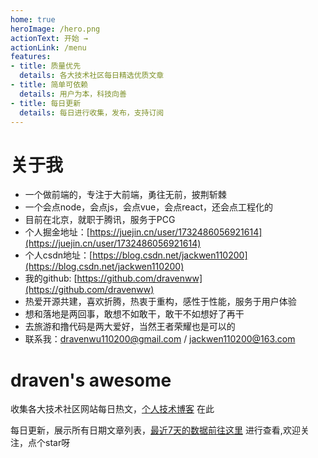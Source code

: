 ```yaml
---
home: true
heroImage: /hero.png
actionText: 开始 →
actionLink: /menu
features:
- title: 质量优先
  details: 各大技术社区每日精选优质文章
- title: 简单可依赖
  details: 用户为本，科技向善
- title: 每日更新
  details: 每日进行收集，发布，支持订阅
---
```

# 关于我
- 一个做前端的，专注于大前端，勇往无前，披荆斩棘
- 一个会点node，会点js，会点vue，会点react，还会点工程化的
- 目前在北京，就职于腾讯，服务于PCG
- 个人掘金地址：[https://juejin.cn/user/1732486056921614](https://juejin.cn/user/1732486056921614)
- 个人csdn地址：[https://blog.csdn.net/jackwen110200](https://blog.csdn.net/jackwen110200)
- 我的github: [https://github.com/dravenww](https://github.com/dravenww)
- 热爱开源共建，喜欢折腾，热衷于重构，感性于性能，服务于用户体验
- 想和落地是两回事，敢想不如敢干，敢干不如想好了再干
- 去旅游和撸代码是两大爱好，当然王者荣耀也是可以的
- 联系我：<a href="mailto:dravenwu110200@gmail.com">dravenwu110200@gmail.com </a> / 
<a href="mailto:jackwen110200@163.com">jackwen110200@163.com </a>

# draven's awesome
收集各大技术社区网站每日热文，[个人技术博客](https://github.com/dravenww/blob) 在此

每日更新，展示所有日期文章列表，[最近7天的数据前往这里](https://github.com/dravenww/awesome) 进行查看,欢迎关注，点个star呀